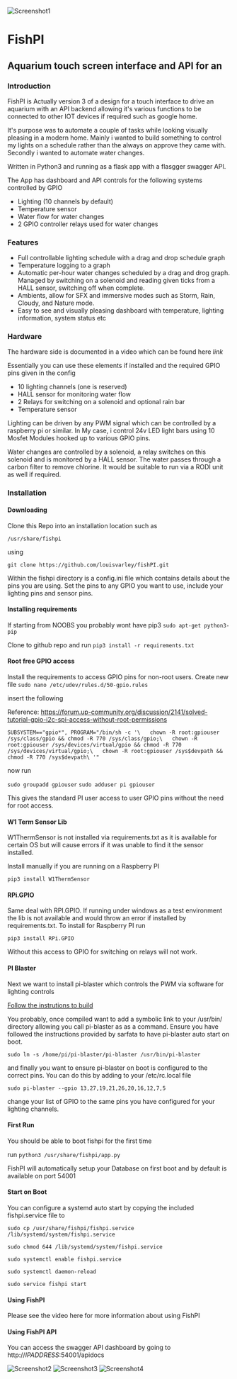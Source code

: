 

![Screenshot1](screenshots/1.PNG)

# FishPI 
## Aquarium touch screen interface and API for an

### Introduction
FishPI is Actually version 3 of a design for a touch interface to drive an aquarium with an API backend allowing it's various functions to be connected to other IOT devices if required such as google home. 

It's purpose was to automate a couple of tasks while looking visually pleasing in a modern home. Mainly i wanted to build something to control my lights on a schedule rather than the always on approve they came with. Secondly i wanted to automate water changes. 

Written in Python3 and running as a flask app with a flasgger swagger API. 

The App has dashboard and API controls for the following systems controlled by GPIO

- Lighting (10 channels by default) 
- Temperature sensor
- Water flow for water changes
- 2 GPIO controller relays used for water changes

### Features

- Full controllable lighting schedule with a drag and drop schedule graph
- Temperature logging to a graph
- Automatic per-hour water changes scheduled by a drag and drog graph. Managed by switching on a solenoid and reading given ticks from a HALL sensor, switching off when complete. 
- Ambients, allow for SFX and immersive modes such as Storm, Rain, Cloudy, and Nature mode. 
- Easy to see and visually pleasing dashboard with temperature, lighting information, system status etc

### Hardware

The hardware side is documented in a video which can be found here *link*

Essentially you can use these elements if installed and the required GPIO pins given in the config
- 10 lighting channels (one is reserved)
- HALL sensor for monitoring water flow
- 2 Relays for switching on a solenoid and optional rain bar
- Temperature sensor 

Lighting can be driven by any PWM signal which can be controlled by a raspberry pi or similar. In My case, i control 24v LED light bars using 10 Mosfet Modules hooked up to various GPIO pins. 

Water changes are controlled by a solenoid, a relay switches on this solenoid and is monitored by a HALL sensor. The water passes through a carbon filter to remove chlorine. It would be suitable to run via a RODI unit as well if required.

### Installation

#### Downloading

Clone this Repo into an installation location such as 

`/usr/share/fishpi`

using

`git clone https://github.com/louisvarley/fishPI.git`

Within the fishpi directory is a config.ini file which contains details about the pins you are using. 
Set the pins to any GPIO you want to use, include your lighting pins and sensor pins. 

#### Installing requirements

If starting from NOOBS you probably wont have pip3
`sudo apt-get python3-pip`

Clone to github repo and run 
`pip3 install -r requirements.txt`

#### Root free GPIO access

Install the requirements to access GPIO pins for non-root users. Create new file
`sudo nano /etc/udev/rules.d/50-gpio.rules`

insert the following

Reference: https://forum.up-community.org/discussion/2141/solved-tutorial-gpio-i2c-spi-access-without-root-permissions

` SUBSYSTEM=="gpio*", PROGRAM="/bin/sh -c '\  
    chown -R root:gpiouser /sys/class/gpio && chmod -R 770 /sys/class/gpio;\  
    chown -R root:gpiouser /sys/devices/virtual/gpio && chmod -R 770 /sys/devices/virtual/gpio;\  
    chown -R root:gpiouser /sys$devpath && chmod -R 770 /sys$devpath\ '"  
 `

now run

`
sudo groupadd gpiouser
`
`
sudo adduser pi gpiouser
`

This gives the standard PI user access to user GPIO pins without the need for root access. 

#### W1 Term Sensor Lib

W1ThermSensor is not installed via requirements.txt as it is available for certain OS but will cause errors if 
it was unable to find it the sensor installed. 

Install manually if you are running on a Raspberry PI 

`pip3 install W1ThermSensor`

#### RPi.GPIO

Same deal with RPI.GPIO. If running under windows as a test environment the lib is not available and would throw an error 
if installed by requirements.txt. To install for Raspberry PI run

`pip3 install RPi.GPIO`

Without this access to GPIO for switching on relays will not work. 

#### PI Blaster

Next we want to install pi-blaster which controls the PWM via software for lighting controls

[Follow the instrutions to build](https://github.com/sarfata/pi-blaster)

You probably, once compiled want to add a symbolic link to your /usr/bin/ directory allowing you call pi-blaster as
as a command. Ensure you have followed the instructions provided by sarfata to have pi-blaster auto start on boot. 

`sudo ln -s /home/pi/pi-blaster/pi-blaster /usr/bin/pi-blaster`

and finally you want to ensure pi-blaster on boot is configured to the correct pins. You can do this by adding to your
/etc/rc.local file

`sudo pi-blaster --gpio 13,27,19,21,26,20,16,12,7,5`

change your list of GPIO to the same pins you have configured for your lighting channels.

#### First Run

You should be able to boot fishpi for the first time

run `python3 /usr/share/fishpi/app.py`

FishPI will automatically setup your Database on first boot and by default is available on port 54001

#### Start on Boot

You can configure a systemd auto start by copying the included fishpi.service file to

`sudo cp /usr/share/fishpi/fishpi.service /lib/systemd/system/fishpi.service`

`sudo chmod 644 /lib/systemd/system/fishpi.service`

`sudo systemctl enable fishpi.service`

`sudo systemctl daemon-reload`


`sudo service fishpi start` 


#### Using FishPI
Please see the video here for more information about using FishPI


#### Using FishPI API

You can access the swagger API dashboard by going to http://*IPADDRESS*:54001/apidocs

![Screenshot2](screenshots/2.PNG)
![Screenshot3](screenshots/3.PNG)
![Screenshot4](screenshots/4.PNG)


